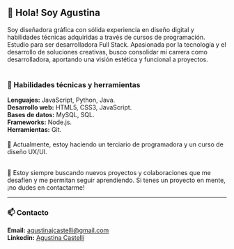 <h2>👋 Hola! Soy Agustina </h2>
Soy diseñadora gráfica con sólida experiencia en diseño digital y habilidades técnicas adquiridas a través de cursos de programación. Estudio para ser desarrolladora Full Stack. Apasionada por la tecnología y el desarrollo de soluciones creativas, busco consolidar mi carrera como desarrolladora, aportando una visión estética y funcional a proyectos.
<br><br>
<b><h3>🔧 Habilidades técnicas y herramientas</h3></b>
<b>Lenguajes:</b> JavaScript, Python, Java.<br>
<b>Desarrollo web:</b> HTML5, CSS3, JavaScript.<br>
<b>Bases de datos:</b> MySQL, SQL.<br>
<b>Frameworks:</b> Node.js.<br>
<b>Herramientas:</b> Git.<br>
<br>
🌱 Actualmente, estoy haciendo un terciario de programadora y un curso de diseño UX/UI.<br><br>

🚀 Estoy siempre buscando nuevos proyectos y colaboraciones que me desafíen y me permitan seguir aprendiendo. Si tenes un proyecto en mente, ¡no dudes en contactarme!
<hr>
<b><h3>📫 Contacto</h3></b>

<b>Email:</b> agustinajcastelli@gmail.com <br>
<b>Linkedin:</b> [Agustina Castelli](https://www.linkedin.com/in/aguscastelli/)
